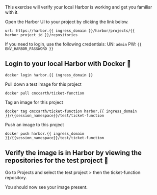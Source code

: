 This exercise will verify your local Harbor is working and get you familiar with it.  

Open the Harbor UI to your project by clicking the link below.
```dashboard:open-url
url: https://harbor.{{ ingress_domain }}/harbor/projects/{{ harbor_project_id }}/repositories
```

If you need to login, use the following credentials:
UN: `admin`
PW: `{{ ENV_HARBOR_PASSWORD }}`

## Login to your local Harbor with Docker 🔧
```terminal:execute
docker login harbor.{{ ingress_domain }}
```

Pull down a test image for this project 
```terminal:execute
docker pull cmccarth/ticket-function
```

Tag an image for this project 
```terminal:execute
docker tag cmccarth/ticket-function harbor.{{ ingress_domain }}/{{session_namespace}}/test/ticket-function
```

Push an image to this project 
```terminal:execute
docker push harbor.{{ ingress_domain }}/{{session_namespace}}/test/ticket-function
```

## Verify the image is in Harbor by viewing the repositories for the test project 🔧

Go to Projects and select the test project > then the ticket-function repository.

You should now see your image present.
